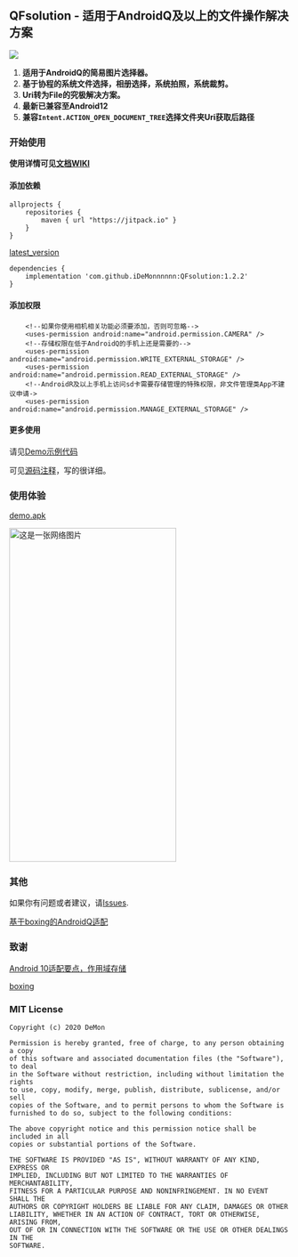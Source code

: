## QFsolution - 适用于AndroidQ及以上的文件操作解决方案

[![](https://jitpack.io/v/iDeMonnnnnn/QFsolution.svg)](https://jitpack.io/#iDeMonnnnnn/QFsolution)

1. **适用于AndroidQ的简易图片选择器。**
2. **基于协程的系统文件选择，相册选择，系统拍照，系统裁剪。**
3. **Uri转为File的究极解决方案。**
4. **最新已兼容至Android12**
5. **兼容```Intent.ACTION_OPEN_DOCUMENT_TREE```选择文件夹Uri获取后路径**

### 开始使用
**使用详情可见[文档WIKI](https://github.com/iDeMonnnnnn/QFsolution/wiki)**

#### 添加依赖
```
allprojects {
    repositories {
        maven { url "https://jitpack.io" }
    }
}
```

[latest_version](https://github.com/iDeMonnnnnn/QFsolution/releases)
```
dependencies {
	implementation 'com.github.iDeMonnnnnn:QFsolution:1.2.2'
}
```

#### 添加权限
```
    <!--如果你使用相机相关功能必须要添加，否则可忽略-->
    <uses-permission android:name="android.permission.CAMERA" />
    <!--存储权限在低于AndroidQ的手机上还是需要的-->
    <uses-permission android:name="android.permission.WRITE_EXTERNAL_STORAGE" />
    <uses-permission android:name="android.permission.READ_EXTERNAL_STORAGE" />
    <!--AndroidR及以上手机上访问sd卡需要存储管理的特殊权限，非文件管理类App不建议申请->
    <uses-permission android:name="android.permission.MANAGE_EXTERNAL_STORAGE" />
```


#### 更多使用

请见[Demo示例代码](https://github.com/iDeMonnnnnn/QFsolution/blob/master/app/src/main/java/com/demon/qf_app/MainActivity.kt)

可见[源码注释](https://github.com/iDeMonnnnnn/QFsolution/blob/master/solution/src/main/java/com/demon/qfsolution/utils/QFileExt.kt)，写的很详细。

### 使用体验

[demo.apk](https://github.com/iDeMonnnnnn/QFsolution/raw/master/QFsolution.apk)

<img src="https://github.com/iDeMonnnnnn/QFsolution/raw/master/demo.gif" alt="这是一张网络图片" height="600" width="300">


### 其他

如果你有问题或者建议，请[Issues](https://github.com/iDeMonnnnnn/QFsolution/issues).

[基于boxing的AndroidQ适配](https://github.com/iDeMonnnnnn/Qboxing)

### 致谢
[Android 10适配要点，作用域存储](https://blog.csdn.net/guolin_blog/article/details/105419420)

[boxing](https://github.com/bilibili/boxing)

### MIT License
```
Copyright (c) 2020 DeMon

Permission is hereby granted, free of charge, to any person obtaining a copy
of this software and associated documentation files (the "Software"), to deal
in the Software without restriction, including without limitation the rights
to use, copy, modify, merge, publish, distribute, sublicense, and/or sell
copies of the Software, and to permit persons to whom the Software is
furnished to do so, subject to the following conditions:

The above copyright notice and this permission notice shall be included in all
copies or substantial portions of the Software.

THE SOFTWARE IS PROVIDED "AS IS", WITHOUT WARRANTY OF ANY KIND, EXPRESS OR
IMPLIED, INCLUDING BUT NOT LIMITED TO THE WARRANTIES OF MERCHANTABILITY,
FITNESS FOR A PARTICULAR PURPOSE AND NONINFRINGEMENT. IN NO EVENT SHALL THE
AUTHORS OR COPYRIGHT HOLDERS BE LIABLE FOR ANY CLAIM, DAMAGES OR OTHER
LIABILITY, WHETHER IN AN ACTION OF CONTRACT, TORT OR OTHERWISE, ARISING FROM,
OUT OF OR IN CONNECTION WITH THE SOFTWARE OR THE USE OR OTHER DEALINGS IN THE
SOFTWARE.
```


